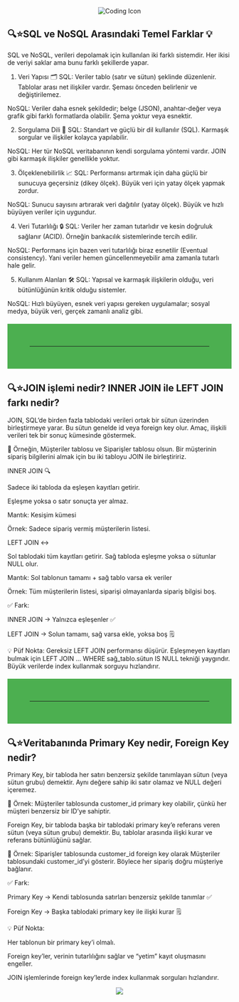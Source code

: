 <p align="center">
  <img src="https://img.icons8.com/external-flaticons-lineal-color-flat-icons/64/000000/external-coding-web-development-flaticons-lineal-color-flat-icons.png" alt="Coding Icon" />
</p>

## 🔍⭐SQL ve NoSQL Arasındaki Temel Farklar 💡
SQL ve NoSQL, verileri depolamak için kullanılan iki farklı sistemdir. Her ikisi de veriyi saklar ama bunu farklı şekillerde yapar.

1. Veri Yapısı 🗂️
SQL: Veriler tablo (satır ve sütun) şeklinde düzenlenir. Tablolar arası net ilişkiler vardır. Şeması önceden belirlenir ve değiştirilemez.

NoSQL: Veriler daha esnek şekildedir; belge (JSON), anahtar-değer veya grafik gibi farklı formatlarda olabilir. Şema yoktur veya esnektir.

2. Sorgulama Dili 📝
SQL: Standart ve güçlü bir dil kullanılır (SQL). Karmaşık sorgular ve ilişkiler kolayca yapılabilir.

NoSQL: Her tür NoSQL veritabanının kendi sorgulama yöntemi vardır. JOIN gibi karmaşık ilişkiler genellikle yoktur.

3. Ölçeklenebilirlik 📈
SQL: Performansı artırmak için daha güçlü bir sunucuya geçersiniz (dikey ölçek). Büyük veri için yatay ölçek yapmak zordur.

NoSQL: Sunucu sayısını artırarak veri dağıtılır (yatay ölçek). Büyük ve hızlı büyüyen veriler için uygundur.

4. Veri Tutarlılığı 🔒
SQL: Veriler her zaman tutarlıdır ve kesin doğruluk sağlanır (ACID). Örneğin bankacılık sistemlerinde tercih edilir.

NoSQL: Performans için bazen veri tutarlılığı biraz esnetilir (Eventual consistency). Yani veriler hemen güncellenmeyebilir ama zamanla tutarlı hale gelir.

5. Kullanım Alanları 🛠️
SQL: Yapısal ve karmaşık ilişkilerin olduğu, veri bütünlüğünün kritik olduğu sistemler.

NoSQL: Hızlı büyüyen, esnek veri yapısı gereken uygulamalar; sosyal medya, büyük veri, gerçek zamanlı analiz gibi.

<hr style="border: 50px solid #4CAF50; margin: 20px 0;">

## 🔍⭐JOIN işlemi nedir? INNER JOIN ile LEFT JOIN farkı nedir?
JOIN, SQL’de birden fazla tablodaki verileri ortak bir sütun üzerinden birleştirmeye yarar. Bu sütun genelde id veya foreign key olur. Amaç, ilişkili verileri tek bir sonuç kümesinde göstermek.

📌 Örneğin, Müşteriler tablosu ve Siparişler tablosu olsun. Bir müşterinin sipariş bilgilerini almak için bu iki tabloyu JOIN ile birleştiririz.

INNER JOIN 🔍

Sadece iki tabloda da eşleşen kayıtları getirir.

Eşleşme yoksa o satır sonuçta yer almaz.

Mantık: Kesişim kümesi

Örnek: Sadece sipariş vermiş müşterilerin listesi.

LEFT JOIN ↔️

Sol tablodaki tüm kayıtları getirir. Sağ tabloda eşleşme yoksa o sütunlar NULL olur.

Mantık: Sol tablonun tamamı + sağ tablo varsa ek veriler

Örnek: Tüm müşterilerin listesi, siparişi olmayanlarda sipariş bilgisi boş.

✅ Fark:

INNER JOIN → Yalnızca eşleşenler ✅

LEFT JOIN → Solun tamamı, sağ varsa ekle, yoksa boş 🗒️

💡 Püf Nokta: Gereksiz LEFT JOIN performansı düşürür. Eşleşmeyen kayıtları bulmak için LEFT JOIN ... WHERE sağ_tablo.sütun IS NULL tekniği yaygındır. Büyük verilerde index kullanmak sorguyu hızlandırır.

<hr style="border: 50px solid #4CAF50; margin: 20px 0;">

## 🔍⭐Veritabanında Primary Key nedir, Foreign Key nedir?
Primary Key, bir tabloda her satırı benzersiz şekilde tanımlayan sütun (veya sütun grubu) demektir. Aynı değere sahip iki satır olamaz ve NULL değeri içeremez.

📌 Örnek: Müşteriler tablosunda customer_id primary key olabilir, çünkü her müşteri benzersiz bir ID’ye sahiptir.

Foreign Key, bir tabloda başka bir tablodaki primary key’e referans veren sütun (veya sütun grubu) demektir. Bu, tablolar arasında ilişki kurar ve referans bütünlüğünü sağlar.

📌 Örnek: Siparişler tablosunda customer_id foreign key olarak Müşteriler tablosundaki customer_id’yi gösterir. Böylece her sipariş doğru müşteriye bağlanır.

✅ Fark:

Primary Key → Kendi tablosunda satırları benzersiz şekilde tanımlar ✅

Foreign Key → Başka tablodaki primary key ile ilişki kurar 🗒️

💡 Püf Nokta:

Her tablonun bir primary key’i olmalı.

Foreign key’ler, verinin tutarlılığını sağlar ve “yetim” kayıt oluşmasını engeller.

JOIN işlemlerinde foreign key’lerde index kullanmak sorguları hızlandırır.


<p align="center">
  <img src="https://capsule-render.vercel.app/api?type=waving&color=0:0f2027,50:203a43,100:2c5364&height=200&section=footer&text=Thanks%20for%20visiting!%20🚀&fontSize=30&fontColor=ffffff" />
</p>

